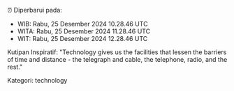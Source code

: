⏰ Diperbarui pada:
- WIB: Rabu, 25 Desember 2024 10.28.46 UTC
- WITA: Rabu, 25 Desember 2024 11.28.46 UTC
- WIT: Rabu, 25 Desember 2024 12.28.46 UTC

Kutipan Inspiratif:
"Technology gives us the facilities that lessen the barriers of time and distance - the telegraph and cable, the telephone, radio, and the rest."


Kategori: technology

